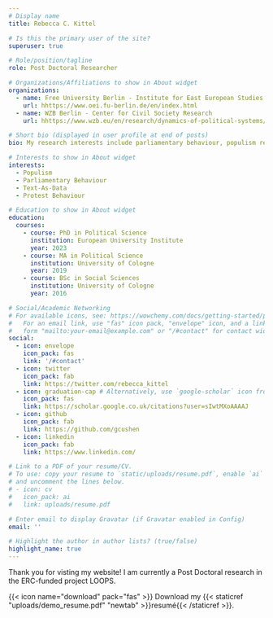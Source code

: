 ```yaml
---
# Display name
title: Rebecca C. Kittel

# Is this the primary user of the site?
superuser: true

# Role/position/tagline
role: Post Doctoral Researcher

# Organizations/Affiliations to show in About widget
organizations:
  - name: Free University Berlin - Institute for East European Studies
    url: hhttps://www.oei.fu-berlin.de/en/index.html
  - name: WZB Berlin - Center for Civil Society Research
    url: hhttps://www.wzb.eu/en/research/dynamics-of-political-systems/center-for-civil-society-research

# Short bio (displayed in user profile at end of posts)
bio: My research interests include parliamentary behaviour, populism research, party and voter behavior as well as protest studies.

# Interests to show in About widget
interests:
  - Populism
  - Parliamentary Behaviour
  - Text-As-Data
  - Protest Behaviour

# Education to show in About widget
education:
  courses:
    - course: PhD in Political Science
      institution: European University Institute
      year: 2023
    - course: MA in Political Science
      institution: University of Cologne
      year: 2019
    - course: BSc in Social Sciences
      institution: University of Cologne
      year: 2016

# Social/Academic Networking
# For available icons, see: https://wowchemy.com/docs/getting-started/page-builder/#icons
#   For an email link, use "fas" icon pack, "envelope" icon, and a link in the
#   form "mailto:your-email@example.com" or "/#contact" for contact widget.
social:
  - icon: envelope
    icon_pack: fas
    link: '/#contact'
  - icon: twitter
    icon_pack: fab
    link: https://twitter.com/rebecca_kittel
  - icon: graduation-cap # Alternatively, use `google-scholar` icon from `ai` icon pack
    icon_pack: fas
    link: https://scholar.google.co.uk/citations?user=sIwtMXoAAAAJ
  - icon: github
    icon_pack: fab
    link: https://github.com/gcushen
  - icon: linkedin
    icon_pack: fab
    link: https://www.linkedin.com/

# Link to a PDF of your resume/CV.
# To use: copy your resume to `static/uploads/resume.pdf`, enable `ai` icons in `params.toml`,
# and uncomment the lines below.
# - icon: cv
#   icon_pack: ai
#   link: uploads/resume.pdf

# Enter email to display Gravatar (if Gravatar enabled in Config)
email: ''

# Highlight the author in author lists? (true/false)
highlight_name: true
---
```


Thank you for visting my website! I am currently a Post Doctoral research in the ERC-funded project LOOPS.

{{< icon name="download" pack="fas" >}} Download my {{< staticref "uploads/demo_resume.pdf" "newtab" >}}resumé{{< /staticref >}}.
